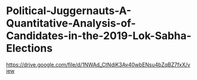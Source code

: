 # Political-Juggernauts-A-Quantitative-Analysis-of-Candidates-in-the-2019-Lok-Sabha-Elections
https://drive.google.com/file/d/1NWAd_CtNdiK3Av40wbENsu4bZqBZ7fxX/view

